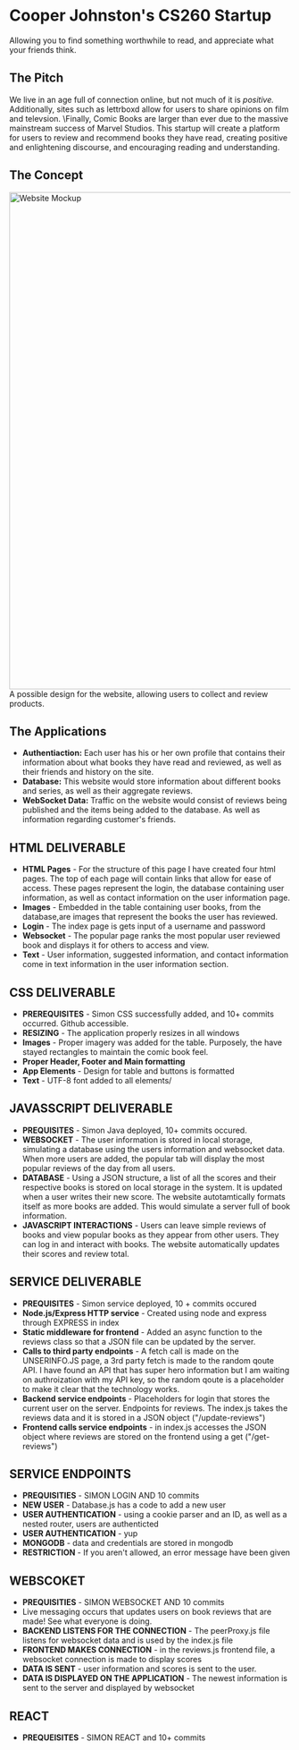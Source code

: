 # Cooper Johnston's CS260 Startup
Allowing you to find something worthwhile to read, and appreciate what your friends think.

## The Pitch
We live in an age full of connection online, but not much of it is _positive._ Additionally, sites such as lettrboxd allow for users to share opinions on film and televsion. \Finally, Comic Books are larger than ever due to the massive mainstream success of Marvel Studios.
This startup will create a platform for users to review and recommend books they have read, creating positive and enlightening discourse, and encouraging reading and understanding.

## The Concept
<img width="889" alt="Website Mockup" src="https://github.com/CooperJohnston/startup/assets/144291294/61a0eba5-15c2-42b0-8108-51680892ffbd">
A possible design for the website, allowing users to collect and review products.

## The Applications
- **Authentiaction:** Each user has his or her own profile that contains their information about what books they have read and reviewed, as well as their friends and history on the site.
- **Database:** This website would store information about different books and series, as well as their aggregate reviews.
- **WebSocket Data:** Traffic on the website would consist of reviews being published and the items being added to the database. As well as information regarding customer's friends.

## HTML DELIVERABLE
- **HTML Pages** - For the structure of this page I have created four html pages. The top of each page will contain links that allow for ease of access. These pages represent the login, the database containing user information, as well as contact information on the user information page.
- **Images** - Embedded in the table containing user books, from the database,are images that represent the books the user has reviewed.
- **Login** - The index page is gets input of a username and password
- **Websocket** - The popular page ranks the most popular user reviewed book and displays it for others to access and view.
- **Text** - User information, suggested information, and contact information come in text information in the user information section.

## CSS DELIVERABLE
- **PREREQUISITES** - Simon CSS successfully added, and 10+ commits occurred. Github accessible.
- **RESIZING** - The application properly resizes in all windows
- **Images** - Proper imagery was added for the table. Purposely, the have stayed rectangles to maintain the comic book feel.
- **Proper Header, Footer and Main formatting**
- **App Elements** - Design for table and buttons is formatted
- **Text** - UTF-8 font added to all elements/

## JAVASSCRIPT DELIVERABLE
- **PREQUISITES** - Simon Java deployed, 10+ commits occured.
- **WEBSOCKET** - The user information is stored in local storage, simulating a database using the users information and websocket data. When more users are added, the popular tab will display the most popular reviews of the day from all users.
- **DATABASE** - Using a JSON structure, a list of all the scores and their respective books is stored on local storage in the system. It is updated when a user writes their new score. The website autotamtically formats itself as more books are added. This would simulate a server full of book information.
- **JAVASCRIPT INTERACTIONS** - Users can leave simple reviews of books and view popular books as they appear from other users. They can log in and interact with books. The website automatically updates their scores and review total.

## SERVICE DELIVERABLE
- **PREQUISITES** - Simon service deployed, 10 + commits occured
- **Node.js/Express HTTP service** - Created using node and express through EXPRESS in index
- **Static middleware for frontend** - Added an async function to the reviews class so that a JSON file can be updated by the server.
- **Calls to third party endpoints** - A fetch call is made on the UNSERINFO.JS page, a 3rd party fetch is made to the random qoute API. I have found an API that has super hero information but I am waiting on authroization with my API key, so the random qoute is a placeholder to make it clear that the technology works.
- **Backend service endpoints** - Placeholders for login that stores the current user on the server. Endpoints for reviews. The index.js takes the reviews data and it is stored in a JSON object ("/update-reviews")
- **Frontend calls service endpoints** - in index.js accesses the JSON object where reviews are stored on the frontend using a get ("/get-reviews")

## SERVICE ENDPOINTS
- **PREQUISITIES** - SIMON LOGIN AND 10 commits
- **NEW USER** - Database.js has a code to add a new user
- **USER AUTHENTICATION** - using a cookie parser and an ID, as well as a nested router, users are  authenticted
- **USER AUTHENTICATION** - yup
- **MONGODB** - data and credentials are stored in mongodb
- **RESTRICTION** - If you aren't allowed, an error message have been given
## WEBSCOKET
- **PREQUISITIES** - SIMON WEBSOCKET AND 10 commits
- Live messaging occurs that updates users on book reviews that are made! See what everyone is doing.
- **BACKEND LISTENS FOR THE CONNECTION** - The peerProxy.js file listens for websocket data and is used by the index.js file
- **FRONTEND MAKES CONNECTION** - in the reviews.js frontend file, a websocket connection is made to display scores
- **DATA IS SENT** - user information and scores is sent to the user.
- **DATA IS DISPLAYED ON THE APPLICATION** - The newest information is sent to the server and displayed by websocket
## REACT
- **PREQUEISITES** - SIMON REACT and 10+ commits